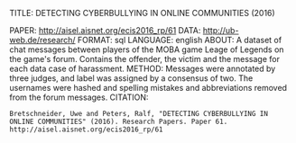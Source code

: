 TITLE: DETECTING CYBERBULLYING IN ONLINE COMMUNITIES (2016)

PAPER: http://aisel.aisnet.org/ecis2016_rp/61
DATA: http://ub-web.de/research/
FORMAT: sql
LANGUAGE: english
ABOUT: A dataset of chat messages between players of the MOBA game Leage of Legends on the game's forum. Contains the offender, the victim and the message for each data case of harassment.
METHOD: Messages were annotated by three judges, and label was assigned by a consensus of two. The usernames were hashed and spelling mistakes and abbreviations removed from the forum messages.
CITATION:
```
Bretschneider, Uwe and Peters, Ralf, "DETECTING CYBERBULLYING IN ONLINE COMMUNITIES" (2016). Research Papers. Paper 61. http://aisel.aisnet.org/ecis2016_rp/61
```